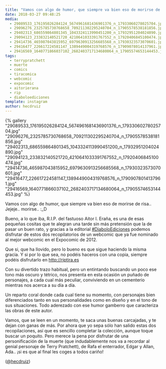 ```yaml
---
title: "Vamos con algo de humor, que siempre va bien eso de morirse de risa.. Jejeje.. morirse.. :_D"
date: 2018-03-27 09:48:25
media: 
  - 29089533_176195026284124_5674961681436901376_n_17933060278025704.jpg
  - 29096276_2325785730768658_709211302295240704_n_17905578538181856.jpg
  - 29402313_686559864801345_1043324113990451200_n_17932951204024890.jpg
  - 29094123_233832140521720_4210641033391767552_n_17920406845100474.jpg
  - 29414736_465987043815952_6979630913256685568_n_17930323573070601.jpg
  - 29416477_226617224581147_1389449004319768576_n_17909078014137961.jpg
  - 29416569_1640771866037102_2682403717134680064_n_17905574653144453.jpg
tags: 
  - terrypratchett
  - muerte
  - comics
  - tiracomica
  - webcomic
  - expocomic
  - aitorierana
  - rip
  - diaboloediciones
template: instagram
author: hecdruiz
---
```


{% gallery "29089533_176195026284124_5674961681436901376_n_17933060278025704.jpg" "29096276_2325785730768658_709211302295240704_n_17905578538181856.jpg" "29402313_686559864801345_1043324113990451200_n_17932951204024890.jpg" "29094123_233832140521720_4210641033391767552_n_17920406845100474.jpg" "29414736_465987043815952_6979630913256685568_n_17930323573070601.jpg" "29416477_226617224581147_1389449004319768576_n_17909078014137961.jpg" "29416569_1640771866037102_2682403717134680064_n_17905574653144453.jpg" %}

Vamos con algo de humor, que siempre va bien eso de morirse de risa.. Jejeje.. morirse.. :_D

Bueno, a lo que iba, R.I.P. del fastuoso Aitor I. Eraña, es una de esas pequeñas cositas que te alegran una tarde sin más pretensión que la de pasar un buen rato, y gracias a la editorial [#DiaboloEdiciones](/tags/diaboloediciones) podemos disfrutar de estos dos recopilatorios de un webcomic que ya fue nominado al mejor webcomic en el Expocomic de 2012.

Que si, que ha llovido, pero lo bueno es que sigue haciendo la misma gracia. Y si por lo que sea, no podéis haceros con una copia, siempre podéis disfrutarlo en <http://riptira.es>

Con su divertido trazo habitual, pero un entintando buscando un poco ese tono más oscuro y tétrico, nos presenta en esta ocasión un puñado de personajes, a cada cual más peculiar, conviviendo en un cementerio mientras nos acerca a su día a día.

Un reparto coral donde cada cual tiene su momento, con personajes bien diferenciados tanto en sus personalidades como en diseño y en el tono de sus situaciones. Todo aderezado con ese humor gamberro que caracteriza las obras de este autor.

Vamos, que se leen en un momento, te saca unas buenas carcajadas, y te dejan con ganas de más. Por ahora que yo sepa sólo han salido estas dos recopilaciones, así que es sencillo completar la colección, aunque toque buscar un poquito. Pero merece la pena por disfrutar de una personificación de la muerte (que indudablemente nos va a recordar al genial personaje de Terry Pratchett), de Rafa el enterrador, Edgar y Allan, Ada.. ¡si es que al final les coges a todos cariño!

([@hecdruiz](https://instagram.com/hecdruiz))
